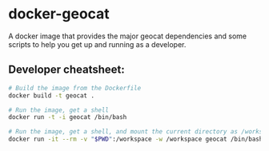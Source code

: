 # docker-geocat
A docker image that provides the major geocat dependencies and some scripts to help you get up and running as a developer.

## Developer cheatsheet:
```bash
# Build the image from the Dockerfile
docker build -t geocat .

# Run the image, get a shell
docker run -t -i geocat /bin/bash

# Run the image, get a shell, and mount the current directory as /workspace
docker run -it --rm -v "$PWD":/workspace -w /workspace geocat /bin/bash
```